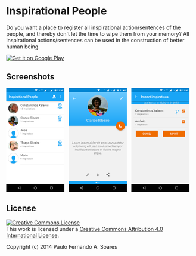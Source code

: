 Inspirational People
===================
Do you want a place to register all inspirational action/sentences of the people, and thereby don't let the time to wipe them from your memory? All inspirational actions/sentences can be used in the construction of better human being.

<a href="https://play.google.com/store/apps/details?id=br.net.paulofernando.pessoasinspiradoras">
<img width="30%" alt="Get it on Google Play" src="http://steverichey.github.io/google-play-badge-svg/img/en_get.svg" />
</a>

## Screenshots

<img src="https://github.com/paulofernando/inspirationalpeople/blob/master/screenshots/1.png" width="31%" /> &nbsp; <img src="https://github.com/paulofernando/inspirationalpeople/blob/master/screenshots/2.png" width="31%" /> &nbsp; <img src="https://github.com/paulofernando/inspirationalpeople/blob/master/screenshots/3.png" width="31%" />

## License

<a rel="license" href="http://creativecommons.org/licenses/by/4.0/"><img alt="Creative Commons License" style="border-width:0" src="https://i.creativecommons.org/l/by/4.0/88x31.png" /></a><br />This work is licensed under a <a rel="license" href="http://creativecommons.org/licenses/by/4.0/">Creative Commons Attribution 4.0 International License</a>.

Copyright (c) 2014 Paulo Fernando A. Soares
